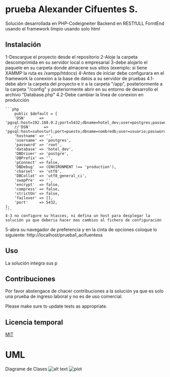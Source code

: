 # prueba Alexander Cifuentes S.

Solución desarrollada en PHP-Codeigneiter
Backend en RESTfULL
ForntEnd
usando el framework 
limpio usando solo html

## Instalación

1-Descargue el proyecto desde el repositorio
2-Aloje la carpeta descomprimida en su servidor local o empresarial
3-debe alojarlo el paquete en su carpeta donde almacene sus sitios (exemplo: si tiene XAMMP la ruta es /xampp/htdocs)
4-Antes de iniciar debe configurara en el framework la conexion a la base de datos a su servidor de pruebas
    4.1- debe abrir la carpeta del proyecto e ir a la carpeta "/app", posteriormente a la carpeta "/config" y posteriormente abrir en su entorno de desarrollo el archivo "Database.php"
    4.2-Debe cambiar la linea de conexion en producción

    ```php
        public $default = [
        'DSN'      => 'pgsql:host=192.168.0.2;port=5432;dbname=hotel_dev;user=postgres;password=root',
        //'DSN'      => 'pgsql:host=suhosturl;port=puesto;dbname=nombredb;user=usuario;password=contraseña',
        'hostname' => '',
        'username' => 'postgres',
        'password' => 'root',
        'database' => 'hotel_dev',
        'DBDriver' => 'postgre',
        'DBPrefix' => '',
        'pConnect' => false,
        'DBDebug'  => (ENVIRONMENT !== 'production'),
        'charset'  => 'utf8',
        'DBCollat' => 'utf8_general_ci',
        'swapPre'  => '',
        'encrypt'  => false,
        'compress' => false,
        'strictOn' => false,
        'failover' => [],
        'port'     => 5432,
    ];
    ```
    4-3 no configure su htacces, ni defina un host para desplegar la solución ya que deberia hacer mas cambios al fichero de configuración
5-abra su navegador de preferencia y en la cinta de opciones coloque lo siguiente: http://localhost/prueba1_acifuentess

## Uso
La solución integra sus p
## Contribuciones

Por favor abstengace de chacer contribuciones a la solución ya que es solo una prueba de ingreso laboral  y no es de uso comercial.

Please make sure to update tests as appropriate.

## Licencia temporal

[MIT](https://choosealicense.com/licenses/mit/)
 
# UML
Diagrame de Clases
![alt text](https://github.com/AL3X09/prueba1_acifuentess/tree/main/UML/uml_clases.PNG?raw=true)
![plot](./prueba1_acifuentess/tree/main/UML/uml_clases.PNG)
